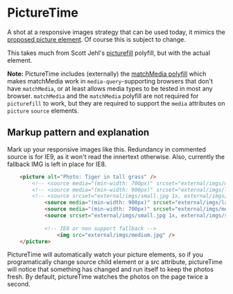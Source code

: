 # PictureTime

A shot at a responsive images strategy that can be used today, it mimics the [proposed picture element](http://www.w3.org/community/respimg/wiki/Picture_Element_Proposal). Of course this is subject to change.

This takes much from Scott Jehl's [picturefill](https://github.com/scottjehl/picturefill) polyfill, but with the actual element.

**Note:** PictureTime includes (externally) the [matchMedia polyfill](https://github.com/paulirish/matchMedia.js/) which makes matchMedia work in `media-query`-supporting browsers that don't have `matchMedia`, or at least allows media types to be tested in most any browser. `matchMedia` and the `matchMedia` polyfill are not required for `picturefill` to work, but they are required to support the `media` attributes on `picture` `source` elements.

## Markup pattern and explanation

Mark up your responsive images like this. Redundancy in commented source is for IE9, as it won't read the innertext otherwise. Also, currently the fallback IMG is left in place for IE8.

```html
	<picture alt="Photo: Tiger in tall grass" />
		<!-- <source media="(min-width: 700px)" srcset="external/imgs/medium.jpg 1x, external/imgs/mediumplus.jpg 2x" /> -->
		<!-- <source media="(min-width: 900px)" srcset="external/imgs/large.jpg 1x, external/imgs/largeplus.jpg 2x" /> -->
		<!-- <source srcset="external/imgs/small.jpg 1x, external/imgs/smallplus.jpg 2x"> -->
	        <source media="(min-width: 900px)" srcset="external/imgs/large.jpg 1x, external/imgs/largeplus.jpg 2x" />
	        <source media="(min-width: 700px)" srcset="external/imgs/medium.jpg 1x, external/imgs/mediumplus.jpg 2x" />
	        <source srcset="external/imgs/small.jpg 1x, external/imgs/smallplus.jpg 2x"> 
	        
	        <!-- IE8 or non support fallback -->
	            <img src="external/imgs/medium.jpg" />
    </picture>
```

PictureTime will automatically watch your picture elements, so if you programatically change source child element or a src attribute, pictureTime will notice that something has changed and run itself to keep the photos fresh. By default, pictureTime watches the photos on the page twice a second.
